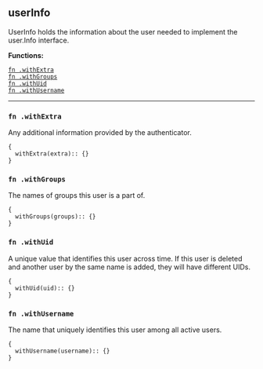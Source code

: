 
## userInfo
UserInfo holds the information about the user needed to implement the user.Info interface.

**Functions:**

[`fn .withExtra`](#fn-withextra)  
[`fn .withGroups`](#fn-withgroups)  
[`fn .withUid`](#fn-withuid)  
[`fn .withUsername`](#fn-withusername)  

---


### `fn .withExtra`
Any additional information provided by the authenticator.
```jsonnet
{
  withExtra(extra):: {}
}
```

### `fn .withGroups`
The names of groups this user is a part of.
```jsonnet
{
  withGroups(groups):: {}
}
```

### `fn .withUid`
A unique value that identifies this user across time. If this user is deleted and another user by the same name is added, they will have different UIDs.
```jsonnet
{
  withUid(uid):: {}
}
```

### `fn .withUsername`
The name that uniquely identifies this user among all active users.
```jsonnet
{
  withUsername(username):: {}
}
```

